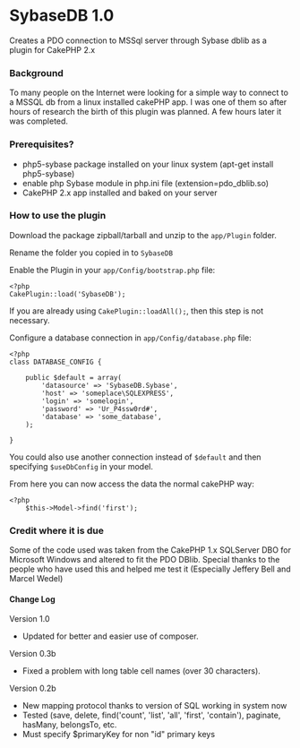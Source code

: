 # SybaseDB 1.0 #

Creates a PDO connection to MSSql server through Sybase dblib as a plugin for CakePHP 2.x

### Background ###

To many people on the Internet were looking for a simple way to connect to a MSSQL db from a linux installed cakePHP app.  I was one
of them so after hours of research the birth of this plugin was planned.  A few hours later it was completed.

### Prerequisites? ###

* php5-sybase package installed on your linux system (apt-get install php5-sybase)
* enable php Sybase module in php.ini file (extension=pdo_dblib.so)
* CakePHP 2.x app installed and baked on your server

### How to use the plugin ###

Download the package zipball/tarball and unzip to the `app/Plugin` folder.

Rename the folder you copied in to `SybaseDB`

Enable the Plugin in your `app/Config/bootstrap.php` file:

    <?php
    CakePlugin::load('SybaseDB');


If you are already using `CakePlugin::loadAll();`, then this step is not necessary.

Configure a database connection in `app/Config/database.php` file:

    <?php
    class DATABASE_CONFIG {

	    public $default = array(
		    'datasource' => 'SybaseDB.Sybase',
            'host' => 'someplace\SQLEXPRESS',
            'login' => 'somelogin',
            'password' => 'Ur_P4ssw0rd#',
            'database' => 'some_database',
        );

    }


You could also use another connection instead of `$default` and then specifying `$useDbConfig` in your model.

From here you can now access the data the normal cakePHP way:

    <?php
        $this->Model->find('first');



### Credit where it is due ###

Some of the code used was taken from the CakePHP 1.x SQLServer DBO for Microsoft Windows and altered to fit the PDO DBlib.  Special thanks to the people who have used this and helped me test it (Especially Jeffery Bell and Marcel Wedel)

#### Change Log ####
Version 1.0
- Updated for better and easier use of composer.

Version 0.3b
* Fixed a problem with long table cell names (over 30 characters).

Version 0.2b
* New mapping protocol thanks to version of SQL working in system now
* Tested (save, delete, find('count', 'list', 'all', 'first', 'contain'), paginate, hasMany, belongsTo, etc.
* Must specify $primaryKey for non "id" primary keys
